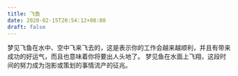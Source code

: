 ```yaml
---
title: 飞鱼
date: 2020-02-15T20:54:12+08:00
draft: false
---
```


梦见飞鱼在水中、空中飞来飞去的，这是表示你的工作会越来越顺利，并且有带来成功的好运气，而且也意味着你将要出人头地了。
梦见鱼在水面上飞翔，这段时间的努力成为泡影或策划的事情流产的征兆。
